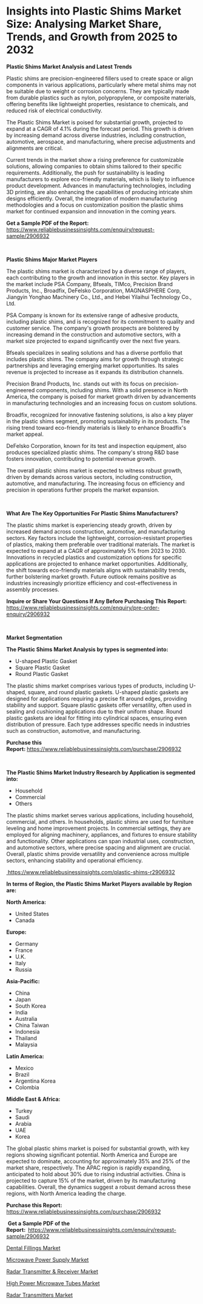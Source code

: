 <p><h1>Insights into Plastic Shims Market Size: Analysing Market Share, Trends, and Growth from 2025 to 2032</h1></p><p><strong>Plastic Shims Market Analysis and Latest Trends</strong></p>
<p><p>Plastic shims are precision-engineered fillers used to create space or align components in various applications, particularly where metal shims may not be suitable due to weight or corrosion concerns. They are typically made from durable plastics such as nylon, polypropylene, or composite materials, offering benefits like lightweight properties, resistance to chemicals, and reduced risk of electrical conductivity. </p><p>The Plastic Shims Market is poised for substantial growth, projected to expand at a CAGR of 4.1% during the forecast period. This growth is driven by increasing demand across diverse industries, including construction, automotive, aerospace, and manufacturing, where precise adjustments and alignments are critical. </p><p>Current trends in the market show a rising preference for customizable solutions, allowing companies to obtain shims tailored to their specific requirements. Additionally, the push for sustainability is leading manufacturers to explore eco-friendly materials, which is likely to influence product development. Advances in manufacturing technologies, including 3D printing, are also enhancing the capabilities of producing intricate shim designs efficiently. Overall, the integration of modern manufacturing methodologies and a focus on customization position the plastic shims market for continued expansion and innovation in the coming years.</p></p>
<p><strong>Get a Sample PDF of the Report:&nbsp;</strong> <a href="https://www.reliablebusinessinsights.com/enquiry/request-sample/2906932?utm_campaign=1106&utm_medium=2&utm_source=Github&utm_content=ia&utm_term=12032025&utm_id=plastic-shims">https://www.reliablebusinessinsights.com/enquiry/request-sample/2906932</a></p>
<p>&nbsp;</p>
<p><strong>Plastic Shims Major Market Players</strong></p>
<p><p>The plastic shims market is characterized by a diverse range of players, each contributing to the growth and innovation in this sector. Key players in the market include PSA Company, Bfseals, TIMco, Precision Brand Products, Inc., Broadfix, DeFelsko Corporation, MAGNASPHERE Corp, Jiangyin Yonghao Machinery Co., Ltd., and Hebei Yilaihui Technology Co., Ltd.</p><p>PSA Company is known for its extensive range of adhesive products, including plastic shims, and is recognized for its commitment to quality and customer service. The company's growth prospects are bolstered by increasing demand in the construction and automotive sectors, with a market size projected to expand significantly over the next five years.</p><p>Bfseals specializes in sealing solutions and has a diverse portfolio that includes plastic shims. The company aims for growth through strategic partnerships and leveraging emerging market opportunities. Its sales revenue is projected to increase as it expands its distribution channels.</p><p>Precision Brand Products, Inc. stands out with its focus on precision-engineered components, including shims. With a solid presence in North America, the company is poised for market growth driven by advancements in manufacturing technologies and an increasing focus on custom solutions.</p><p>Broadfix, recognized for innovative fastening solutions, is also a key player in the plastic shims segment, promoting sustainability in its products. The rising trend toward eco-friendly materials is likely to enhance Broadfix's market appeal.</p><p>DeFelsko Corporation, known for its test and inspection equipment, also produces specialized plastic shims. The company's strong R&D base fosters innovation, contributing to potential revenue growth.</p><p>The overall plastic shims market is expected to witness robust growth, driven by demands across various sectors, including construction, automotive, and manufacturing. The increasing focus on efficiency and precision in operations further propels the market expansion.</p></p>
<p>&nbsp;</p>
<p><strong>What Are The Key Opportunities For Plastic Shims Manufacturers?</strong></p>
<p><p>The plastic shims market is experiencing steady growth, driven by increased demand across construction, automotive, and manufacturing sectors. Key factors include the lightweight, corrosion-resistant properties of plastics, making them preferable over traditional materials. The market is expected to expand at a CAGR of approximately 5% from 2023 to 2030. Innovations in recycled plastics and customization options for specific applications are projected to enhance market opportunities. Additionally, the shift towards eco-friendly materials aligns with sustainability trends, further bolstering market growth. Future outlook remains positive as industries increasingly prioritize efficiency and cost-effectiveness in assembly processes.</p></p>
<p><strong>Inquire or Share Your Questions If Any Before Purchasing This Report:</strong> <a href="https://www.reliablebusinessinsights.com/enquiry/pre-order-enquiry/2906932?utm_campaign=1106&utm_medium=2&utm_source=Github&utm_content=ia&utm_term=12032025&utm_id=plastic-shims">https://www.reliablebusinessinsights.com/enquiry/pre-order-enquiry/2906932</a></p>
<p>&nbsp;</p>
<p><strong>Market Segmentation</strong></p>
<p><strong>The Plastic Shims Market Analysis by types is segmented into:</strong></p>
<p><ul><li>U-shaped Plastic Gasket</li><li>Square Plastic Gasket</li><li>Round Plastic Gasket</li></ul></p>
<p><p>The plastic shims market comprises various types of products, including U-shaped, square, and round plastic gaskets. U-shaped plastic gaskets are designed for applications requiring a precise fit around edges, providing stability and support. Square plastic gaskets offer versatility, often used in sealing and cushioning applications due to their uniform shape. Round plastic gaskets are ideal for fitting into cylindrical spaces, ensuring even distribution of pressure. Each type addresses specific needs in industries such as construction, automotive, and manufacturing.</p></p>
<p><strong>Purchase this Report:&nbsp;</strong><a href="https://www.reliablebusinessinsights.com/purchase/2906932?utm_campaign=1106&utm_medium=2&utm_source=Github&utm_content=ia&utm_term=12032025&utm_id=plastic-shims">https://www.reliablebusinessinsights.com/purchase/2906932</a></p>
<p>&nbsp;</p>
<p><strong>The Plastic Shims Market Industry Research by Application is segmented into:</strong></p>
<p><ul><li>Household</li><li>Commercial</li><li>Others</li></ul></p>
<p><p>The plastic shims market serves various applications, including household, commercial, and others. In households, plastic shims are used for furniture leveling and home improvement projects. In commercial settings, they are employed for aligning machinery, appliances, and fixtures to ensure stability and functionality. Other applications can span industrial uses, construction, and automotive sectors, where precise spacing and alignment are crucial. Overall, plastic shims provide versatility and convenience across multiple sectors, enhancing stability and operational efficiency.</p></p>
<p><a href="https://www.reliablebusinessinsights.com/plastic-shims-r2906932?utm_campaign=1106&utm_medium=2&utm_source=Github&utm_content=ia&utm_term=12032025&utm_id=plastic-shims">&nbsp;https://www.reliablebusinessinsights.com/plastic-shims-r2906932</a></p>
<p><strong>In terms of Region, the Plastic Shims Market Players available by Region are:</strong></p>
<p>
    <p> <strong> North America: </strong>
        <ul>
            <li>United States</li>
            <li>Canada</li>
        </ul>
        </p> 
    <p> <strong> Europe: </strong>
        <ul>
            <li>Germany</li>
            <li>France</li>
            <li>U.K.</li>
            <li>Italy</li>
            <li>Russia</li>
        </ul>
        </p> 
    <p> <strong> Asia-Pacific: </strong>
        <ul>
            <li>China</li>
            <li>Japan</li>
            <li>South Korea</li>
            <li>India</li>
            <li>Australia</li>
            <li>China Taiwan</li>
            <li>Indonesia</li>
            <li>Thailand</li>
            <li>Malaysia</li>
        </ul>
        </p> 
    <p> <strong> Latin America: </strong>
        <ul>
            <li>Mexico</li>
            <li>Brazil</li>
            <li>Argentina Korea</li>
            <li>Colombia</li>
        </ul>
        </p> 
    <p> <strong> Middle East & Africa: </strong>
        <ul>
            <li>Turkey</li>
            <li>Saudi</li>
            <li>Arabia</li>
            <li>UAE</li>
            <li>Korea</li>
        </ul>
    </p>
    </p>
<p><p>The global plastic shims market is poised for substantial growth, with key regions showing significant potential. North America and Europe are expected to dominate, accounting for approximately 35% and 25% of the market share, respectively. The APAC region is rapidly expanding, anticipated to hold about 30% due to rising industrial activities. China is projected to capture 15% of the market, driven by its manufacturing capabilities. Overall, the dynamics suggest a robust demand across these regions, with North America leading the charge.</p></p>
<p><strong>Purchase this Report: </strong><a href="https://www.reliablebusinessinsights.com/purchase/2906932?utm_campaign=1106&utm_medium=2&utm_source=Github&utm_content=ia&utm_term=12032025&utm_id=plastic-shims">https://www.reliablebusinessinsights.com/purchase/2906932</a></p>
<p>&nbsp;<strong>Get a Sample PDF of the Report:&nbsp;&nbsp;</strong><a href="https://www.reliablebusinessinsights.com/enquiry/request-sample/2906932?utm_campaign=1106&utm_medium=2&utm_source=Github&utm_content=ia&utm_term=12032025&utm_id=plastic-shims">https://www.reliablebusinessinsights.com/enquiry/request-sample/2906932</a></p>
<p><strong></strong></p>
<p><p><a href="https://github.com/ludongfomban/Market-Research-Report-List-1/blob/main/dental-fillings-market.md?utm_campaign=1106&utm_medium=2&utm_source=Github&utm_content=ia&utm_term=12032025&utm_id=plastic-shims">Dental Fillings Market</a></p><p><a href="https://github.com/variothonia/Market-Research-Report-List-1/blob/main/microwave-power-supply-market.md?utm_campaign=1106&utm_medium=2&utm_source=Github&utm_content=ia&utm_term=12032025&utm_id=plastic-shims">Microwave Power Supply Market</a></p><p><a href="https://github.com/hutchkloor4x/Market-Research-Report-List-1/blob/main/radar-transmitter-receiver-market.md?utm_campaign=1106&utm_medium=2&utm_source=Github&utm_content=ia&utm_term=12032025&utm_id=plastic-shims">Radar Transmitter & Receiver Market</a></p><p><a href="https://github.com/kimanyuzuga/Market-Research-Report-List-1/blob/main/high-power-microwave-tubes-market.md?utm_campaign=1106&utm_medium=2&utm_source=Github&utm_content=ia&utm_term=12032025&utm_id=plastic-shims">High Power Microwave Tubes Market</a></p><p><a href="https://github.com/lalkobrinarb/Market-Research-Report-List-1/blob/main/radar-transmitters-market.md?utm_campaign=1106&utm_medium=2&utm_source=Github&utm_content=ia&utm_term=12032025&utm_id=plastic-shims">Radar Transmitters Market</a></p></p>